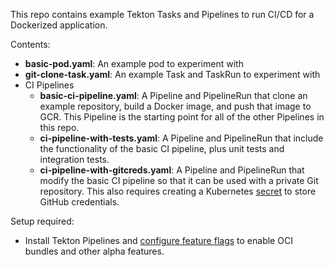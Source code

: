This repo contains example Tekton Tasks and Pipelines to run CI/CD for a Dockerized application.

Contents:
- **basic-pod.yaml**: An example pod to experiment with
- **git-clone-task.yaml**: An example Task and TaskRun to experiment with
- CI Pipelines
  - **basic-ci-pipeline.yaml**: A Pipeline and PipelineRun that clone an example repository,
    build a Docker image, and push that image to GCR. This Pipeline is the starting point
    for all of the other Pipelines in this repo.
  - **ci-pipeline-with-tests.yaml**: A Pipeline and PipelineRun that include the functionality of
    the basic CI pipeline, plus unit tests and integration tests.
  - **ci-pipeline-with-gitcreds.yaml**: A Pipeline and PipelineRun that modify the basic
    CI pipeline so that it can be used with a private Git repository. This also requires
    creating a Kubernetes [secret](https://kubernetes.io/docs/concepts/configuration/secret/)
    to store GitHub credentials.

Setup required:
- Install Tekton Pipelines and [configure feature flags](https://tekton.dev/docs/pipelines/install/#customizing-the-pipelines-controller-behavior)
  to enable OCI bundles and other alpha features.